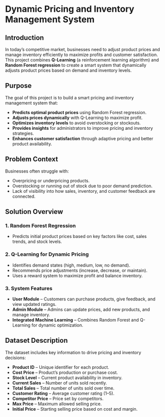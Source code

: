 # Dynamic Pricing and Inventory Management System  

## Introduction  
In today’s competitive market, businesses need to adjust product prices and manage inventory efficiently to maximize profits and customer satisfaction. This project combines **Q-Learning** (a reinforcement learning algorithm) and **Random Forest regression** to create a smart system that dynamically adjusts product prices based on demand and inventory levels.  

## Purpose  
The goal of this project is to build a smart pricing and inventory management system that:  
- **Predicts optimal product prices** using Random Forest regression.  
- **Adjusts prices dynamically** with Q-Learning to maximize profit.  
- **Optimizes inventory levels** to avoid overstocking or stockouts.  
- **Provides insights** for administrators to improve pricing and inventory strategies.  
- **Enhances customer satisfaction** through adaptive pricing and better product availability.  

## Problem Context  
Businesses often struggle with:  
- Overpricing or underpricing products.  
- Overstocking or running out of stock due to poor demand prediction.  
- Lack of visibility into how sales, inventory, and customer feedback are connected.  

## Solution Overview  
### 1. **Random Forest Regression**  
- Predicts initial product prices based on key factors like cost, sales trends, and stock levels.  

### 2. **Q-Learning for Dynamic Pricing**  
- Identifies demand states (high, medium, low, no demand).  
- Recommends price adjustments (increase, decrease, or maintain).  
- Uses a reward system to maximize profit and balance inventory.  

### 3. **System Features**  
- **User Module** – Customers can purchase products, give feedback, and view updated ratings.  
- **Admin Module** – Admins can update prices, add new products, and manage inventory.  
- **Integrated Machine Learning** – Combines Random Forest and Q-Learning for dynamic optimization.  

## Dataset Description  
The dataset includes key information to drive pricing and inventory decisions:  
- **Product ID** – Unique identifier for each product.  
- **Cost Price** – Product’s production or purchase cost.  
- **Stock Level** – Current product availability in inventory.  
- **Current Sales** – Number of units sold recently.  
- **Total Sales** – Total number of units sold over time.  
- **Customer Rating** – Average customer rating (1–5).  
- **Competitor Price** – Price set by competitors.  
- **Max Price** – Maximum allowed selling price.  
- **Initial Price** – Starting selling price based on cost and margin.  


